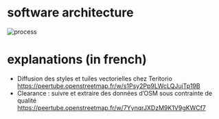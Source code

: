 # software architecture

![process](https://github.com/teritorio/.github/assets/890869/0f323ca5-2189-4ec1-a0ee-ea499357aab5)


# explanations (in french)

- Diffusion des styles et tuiles vectorielles chez Teritorio https://peertube.openstreetmap.fr/w/s1Psy2Pp9LWcLQJujTp19B
- Clearance : suivre et extraire des données d’OSM sous contrainte de qualité https://peertube.openstreetmap.fr/w/7YynqrJXDzM9K1V9gKWCf7
